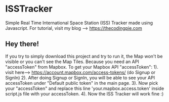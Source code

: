# ISSTracker
Simple Real Time International Space Station (ISS) Tracker made using Javascript. For tutorial, visit my blog --> https://thecodingpie.com

## Hey there!
If you try to simply download this project and try to run it, the Map won't be visible or you can't see the Map Tiles.  Because you need an API "accessToken" from Mapbox.  To get your Mapbox API "accessToken":  1). visit here--> https://account.mapbox.com/access-tokens/ (do Signup or SignIn)  2). After doing Signup or SignIn, you will be able to see your API accessToken under "Default public token" in the main page.  3). Now pick your "accessToken" and replace this line 'your.mapbox.access.token' inside script.js file with your accessToken.  4). Now the ISS Tracker will work fine :)
